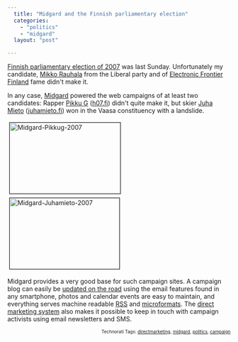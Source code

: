 ```yaml
---
  title: "Midgard and the Finnish parliamentary election"
  categories: 
    - "politics"
    - "midgard"
  layout: "post"

---
```

<a href="http://en.wikipedia.org/wiki/Finnish_parliamentary_election%2C_2007">Finnish parliamentary election of 2007</a> was last Sunday. Unfortunately my candidate, <a href="http://www.rauhala.name/">Mikko Rauhala</a> from the Liberal party and of <a href="http://www.effi.org/">Electronic Frontier Finland</a> fame didn't make it.

In any case, <a href="http://www.midgard-project.org/">Midgard</a> powered the web campaigns of at least two candidates: Rapper <a href="http://en.wikipedia.org/wiki/Pikku_G">Pikku G</a> (<a href="http://www.h07.fi/">h07.fi</a>) didn't quite make it, but skier <a href="http://en.wikipedia.org/wiki/Juha_Mieto">Juha Mieto</a> (<a href="http://www.juhamieto.fi/">juhamieto.fi</a>) won in the Vaasa constituency with a landslide.

<img src="http://bergie.iki.fi/midcom-serveattachmentguid-c3055a90d92711dbb8d325538b27e593e593/midgard-pikkug-2007.jpg" height="160" width="250" border="1" hspace="4" vspace="4" alt="Midgard-Pikkug-2007" />
<img src="http://bergie.iki.fi/midcom-serveattachmentguid-c728acf8d92711dbb83dc5abd183ff72ff72/midgard-juhamieto-2007.jpg" height="160" width="248" border="1" hspace="4" vspace="4" alt="Midgard-Juhamieto-2007" />

Midgard provides a very good base for such campaign sites. A campaign blog can easily be <a href="http://bergie.iki.fi/blog/midgard_and_geotagging_via_email.html">updated on the road</a> using the email features found in any smartphone, photos and calendar events are easy to maintain, and everything serves machine readable <a href="http://en.wikipedia.org/wiki/RSS">RSS</a> and <a href="http://microformats.org/">microformats</a>. The <a href="http://bergie.iki.fi/blog/direct-marketing-component-for-openpsa.html">direct marketing system</a> also makes it possible to keep in touch with campaign activists using email newsletters and SMS.

<!-- technorati tags start --><p style="text-align:right;font-size:10px;">Technorati Tags: <a href="http://www.technorati.com/tag/directmarketing" rel="tag">directmarketing</a>, <a href="http://www.technorati.com/tag/midgard" rel="tag">midgard</a>, <a href="http://www.technorati.com/tag/politics" rel="tag">politics</a>, <a href="http://www.technorati.com/tag/campaign" rel="tag">campaign</a></p><!-- technorati tags end -->